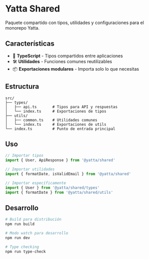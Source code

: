 # Yatta Shared

Paquete compartido con tipos, utilidades y configuraciones para el monorepo Yatta.

## Características

- 📘 **TypeScript** - Tipos compartidos entre aplicaciones
- 🛠️ **Utilidades** - Funciones comunes reutilizables
- 📦 **Exportaciones modulares** - Importa solo lo que necesitas

## Estructura

```
src/
├── types/
│   ├── api.ts       # Tipos para API y respuestas
│   └── index.ts     # Exportaciones de tipos
├── utils/
│   ├── common.ts    # Utilidades comunes
│   └── index.ts     # Exportaciones de utils
└── index.ts         # Punto de entrada principal
```

## Uso

```typescript
// Importar tipos
import { User, ApiResponse } from '@yatta/shared'

// Importar utilidades
import { formatDate, isValidEmail } from '@yatta/shared'

// Importar específicamente
import { User } from '@yatta/shared/types'
import { formatDate } from '@yatta/shared/utils'
```

## Desarrollo

```bash
# Build para distribución
npm run build

# Modo watch para desarrollo
npm run dev

# Type checking
npm run type-check
```